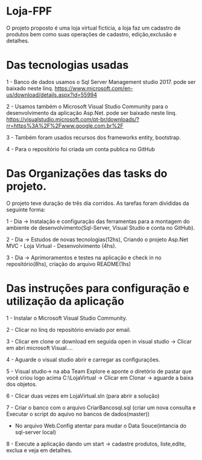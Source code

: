 # Loja-FPF
O projeto proposto é uma loja virtual fictícia, a loja faz um cadastro de produtos bem como suas operações de cadastro, edição,exclusão e detalhes.

# Das tecnologias usadas
1 - Banco de dados usamos o Sql Server Management studio 2017.
pode ser baixado neste linq. https://www.microsoft.com/en-us/download/details.aspx?id=55994

2 - Usamos também o Microsoft Visual Studio Community para o desenvolvimento da aplicação Asp.Net.
pode ser baixado neste linq. https://visualstudio.microsoft.com/pt-br/downloads/?rr=https%3A%2F%2Fwww.google.com.br%2F

3 - Também foram usados recursos dos frameworks entity, bootstrap.

4 - Para o repositório foi criada um conta publica no GitHub

# Das Organizações das tasks do projeto.
O projeto teve duração de três dia corridos.
As tarefas foram divididas da seguinte forma:

1 - Dia -> Instalação e configuração das ferramentas para a montagem do ambiente de desenvolvimento(Sql-Server, Visual Studio e conta no GitHub).

2 - Dia -> Estudos de novas tecnologias(12hs), Criando o projeto Asp.Net MVC - Loja Virtual - Desenvolvimento (4hs).

3 - Dia -> Aprimoramentos e testes na aplicação e check in no repositório(8hs), criação do arquivo README(1hs)

# Das instruções para configuração e utilização da aplicação

1 - Instalar o Microsoft Visual Studio Community.

2 - Clicar no linq do repositório enviado por email.

3 - Clicar em clone or download em seguida open in visual studio -> Clicar em abri microsoft Visual.... 

4 - Aguarde o visual studio abrir e carregar as configurações.

5 - Visual studio-> na aba Team Explore e aponte o diretório de pastar que você criou logo acima C:\LojaVirtual -> Clicar em Clonar -> aguarde a baixa dos objetos.

6 - Clicar duas vezes em LojaVirtual.sln (para abrir a solução)

7 - Criar o banco com o arquivo CriarBancosql.sql (criar um nova consulta e Executar o script do aquivo no bancos de dados(master))
  - No arquivo Web.Config atentar para mudar o Data Souce(intancia do sql-server local)
  <connectionStrings>
    <add name="LojaVirtual" connectionString="Data Source=ITB002231N;Initial Catalog=DBFpf;Integrated Security=True" providerName="System.Data.SqlClient" />
  </connectionStrings>

8 - Execute a aplicação dando um start -> cadastre produtos, liste,edite, exclua e veja em detalhes.









